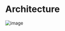 # Architecture
![image](https://github.com/user-attachments/assets/762a94a2-3b20-43f5-a05f-983ea20a1412)

